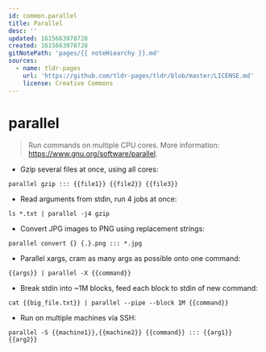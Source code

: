 ```yaml
---
id: common.parallel
title: Parallel
desc: ''
updated: 1615663978728
created: 1615663978728
gitNotePath: 'pages/{{ noteHiearchy }}.md'
sources:
  - name: tldr-pages
    url: 'https://github.com/tldr-pages/tldr/blob/master/LICENSE.md'
    license: Creative Commons
---
```

# parallel

> Run commands on multiple CPU cores.
> More information: <https://www.gnu.org/software/parallel>.

- Gzip several files at once, using all cores:

`parallel gzip ::: {{file1}} {{file2}} {{file3}}`

- Read arguments from stdin, run 4 jobs at once:

`ls *.txt | parallel -j4 gzip`

- Convert JPG images to PNG using replacement strings:

`parallel convert {} {.}.png ::: *.jpg`

- Parallel xargs, cram as many args as possible onto one command:

`{{args}} | parallel -X {{command}}`

- Break stdin into ~1M blocks, feed each block to stdin of new command:

`cat {{big_file.txt}} | parallel --pipe --block 1M {{command}}`

- Run on multiple machines via SSH:

`parallel -S {{machine1}},{{machine2}} {{command}} ::: {{arg1}} {{arg2}}`

